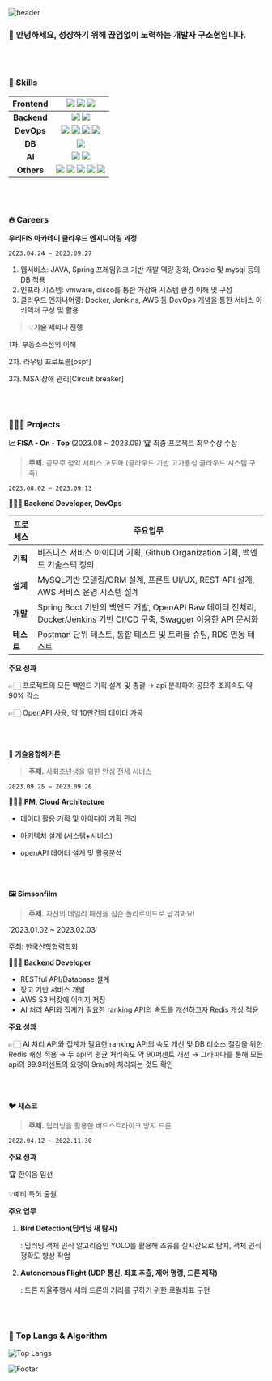 
![header](https://capsule-render.vercel.app/api?type=waving&color=#EAEAEA&height=230&section=header&text=Sohyeon's&fontColor=ffffff&descAlignY=51&descAlign=50)
  </a>
</p>

### 🙇 안녕하세요, 성장하기 위해 끊임없이 노력하는 개발자 구소현입니다.

<br>
<br>

<!-- Body -->


### 🦾 Skills
|Frontend| <img src="https://img.shields.io/badge/html5-E34F26.svg?&style=for-the-badge&logo=html5&logoColor=white"> <img src="https://img.shields.io/badge/css3-1572B6.svg?&style=for-the-badge&logo=css3&logoColor=white"> <img src="https://img.shields.io/badge/javascript-F7DF1E.svg?&style=for-the-badge&logo=javascript&logoColor=white">|
|:----------:|:-------------:|
|__Backend__|<img src="https://img.shields.io/badge/Django-092E20?style=for-the-badge&logo=django&logoColor=FFFFFF"/> <img src="https://img.shields.io/badge/Spring Boot-6DB33F?style=for-the-badge&logo=springboot&logoColor=FFFFFF"/>|
|__DevOps__|<img src="https://img.shields.io/badge/docker-2496ED.svg?style=for-the-badge&logo=docker&logoColor=white"> <img src="https://img.shields.io/badge/Amazon EC2-FF9900?style=for-the-badge&logo=Amazon%20EC2&logoColor=white"> <img src="https://img.shields.io/badge/AmazonS3-569A31?style=for-the-badge&logo=AmazonS3&logoColor=white"> <img src="https://img.shields.io/badge/aws-232F3E.svg?&style=for-the-badge&logo=amazonaws&logoColor=white">|
|__DB__|<img src="https://img.shields.io/badge/MySQL-4479A1?style=for-the-badge&logo=MySQL&logoColor=black">|
|__AI__|<img src="https://img.shields.io/badge/YOLOv5-00FFFF?style=for-the-badge&logo=YOLO&logoColor=black"> <img src="https://img.shields.io/badge/Colab-F9AB00?style=for-the-badge&logo=Google%20Colab&logoColor=white">|
|__Others__|<img src="https://img.shields.io/badge/Git-F05032?style=for-the-badge&logo=Git&logoColor=white"> <img src="https://img.shields.io/badge/Notion-000000?style=for-the-badge&logo=Notion&logoColor=white"> <img src="https://img.shields.io/badge/GitKraken-179287?style=for-the-badge&logo=GitKraken&logoColor=white"> <img src="https://img.shields.io/badge/Postman-FF6C37?style=for-the-badge&logo=Postman&logoColor=white"> <img src="https://img.shields.io/badge/github-181717?style=for-the-badge&logo=github&logoColor=white">|

<br>
<br>

### 🔥 Careers
**우리FIS 아카데미 클라우드 엔지니어링 과정**

`2023.04.24 ~ 2023.09.27`

1. 웹서비스: JAVA, Spring 프레임워크 기반 개발 역량 강화, Oracle 및 mysql 등의 DB 적용
2. 인프라 시스템: vmware, cisco를 통한 가상화 시스템 환경 이해 및 구성
3. 클라우드 엔지니어링: Docker, Jenkins, AWS 등 DevOps 개념을 통한 서비스 아키텍처 구성 및 활용


> 💡**기술 세미나 진행**
> 

1차. 부동소수점의 이해

2차. 라우팅 프로토콜[ospf]

3차. MSA 장애 관리[Circuit breaker]

<br>
<br>

### 👩🏻‍💻 Projects
**📈 FISA - On - Top** (2023.08 ~ 2023.09)
  🏆 최종 프로젝트 최우수상 수상

> **주제.** 공모주 청약 서비스 고도화 (클라우드 기반 고가용성 클라우드 시스템 구축)
> 

`2023.08.02 ~ 2023.09.13`

**🧑🏼‍💻 Backend Developer,  DevOps**

| 프로세스 | 주요업무 |
| --- | --- |
| __기획__ | 비즈니스 서비스 아이디어 기획, Github Organization 기획, 백엔드 기술스택 정의 |
| __설계__ | MySQL기반 모델링/ORM 설계, 프론트 UI/UX, REST API 설계, AWS 서비스 운영 시스템 설계 |
| __개발__ | Spring Boot 기반의 백엔드 개발, OpenAPI Raw 데이터 전처리, Docker/Jenkins 기반 CI/CD 구축, Swagger 이용한 API 문서화 |
| __테스트__ | Postman 단위 테스트, 통합 테스트 및 트러블 슈팅, RDS 연동 테스트 |


**주요 성과**

👉🏻 프로젝트의 모든 백엔드 기획 설계 및 총괄 → api 분리하여 공모주 조회속도 약 90% 감소
    
👉🏻 OpenAPI 사용, 약 10만건의 데이터 가공

<br>
<br>
 
**💸 기술융합해커톤**
> **주제.** 사회초년생을 위한 안심 전세 서비스
> 

`2023.09.25 ~ 2023.09.26`

**🧑🏼‍💻 PM, Cloud Architecture**

- 데이터 활용 기획 및 아이디어 기획 관리

- 아키텍처 설계 (시스템+서비스)

- openAPI 데이터 설계 및 활용분석

<br>
<br>

**🖼️ Simsonfilm**

> **주제.**  자신의 데일리 패션을 심슨 폴라로이드로 남겨봐요!
> 

`2023.01.02 ~ 2023.02.03'

주최: 한국산학협력학회

**🧑🏼‍💻 Backend Developer**

- RESTful API/Database 설계
- 장고 기반 서비스 개발
- AWS S3 버킷에 이미지 저장
- AI 처리 API와 집계가 필요한 ranking API의 속도를 개선하고자 Redis 캐싱 적용

**주요 성과**

👉🏻 AI 처리 API와 집계가 필요한 ranking API의 속도 개선 및 DB 리소스 절감을 위한 Redis 캐싱 적용
 → 두 api의 평균 처리속도 약 90퍼센트 개선
 → 그라파나를 통해 모든 api의 99.9퍼센트의 요청이 9m/s에 처리되는 것도 확인

<br>
<br>

**🐦 새스코**

> **주제.** 딥러닝을 활용한 버드스트라이크 방지 드론
> 
`2022.04.12 ~ 2022.11.30`

**주요 성과**

  🏆 한이음 입선

  💡예비 특허 출원

**주요 업무**

1. **Bird Detection(딥러닝 새 탐지)**
    
    : 딥러닝 객체 인식 알고리즘인 YOLO를 활용해 조류를 실시간으로 탐지, 객체 인식 정확도 향상 작업
    
2. **Autonomous Flight (UDP 통신, 좌표 추출, 제어 명령, 드론 제작)**
    
    : 드론 자율주행시 새와 드론의 거리를 구하기 위한 로컬좌표 구현


<br>
<br>

### 🚌 Top Langs & Algorithm
![Top Langs](https://github-readme-stats.vercel.app/api/top-langs/?username=Sohyeon-Koo&layout=compact)
<!-- ![Sohyeon's github stats](https://github-readme-stats.vercel.app/api?username=Sohyeon-Koo&show_icons=true&theme=tokyonight) -->

  ![Footer](https://capsule-render.vercel.app/api?type=waving&color=EAEAEA&height=100&section=footer)
</div>


